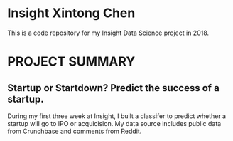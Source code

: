 # Insight Xintong Chen
This is a code repository for my Insight Data Science project in 2018.

# PROJECT SUMMARY
## Startup or Startdown? Predict the success of a startup.
During my first three week at Insight, I built a classifer to predict whether a startup will go to IPO or acquicision. My data source includes public data from Crunchbase and comments from Reddit.  





